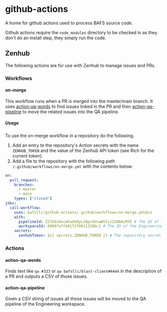 # github-actions

A home for github actions used to process BAFS source code.

Github actions require the `node_modules` directory to be checked in as they
don't do an install step, they simply run the code.

## Zenhub

The following actions are for use with Zenhub to manage issues and PRs.

### Workflows

#### on-merge

This workflow runs when a PR is merged into the master/main branch. It uses
[action-qa-words](#action-qa-words) to find issues linked in the PR and then
[action-qa-pipeline](#action-qa-pipeline) to move the related issues into the QA
pipeline.

##### Usage

To use the on-merge workflow in a repository do the following.

1. Add an entry to the repository's Action secrets with the name `ZENHUB_TOKEN`
and the value of the Zenhub API token (see Rich for the current token).
1. Add a file to the repository with the following path
   `/.github/workflows/on-merge.yml` with the contents below:

```yml
on:
  pull_request:
    branches:
      - master
      - main
    types: ["closed"]
jobs:
  call-workflow:
    uses: bafsllc/github-actions/.github/workflows/on-merge.yml@v1
    with:
      pipelineId: Z2lkOi8vcmFwdG9yL1BpcGVsaW5lLzI2ODAzMTE # The ID of the QA pipeline in the Engineering workspace.
      workspaceId: 60997aff441f2f0011219bc1 # The ID of the Engineering workspace.
    secrets:
      zenhubToken: ${{ secrets.ZENHUB_TOKEN }} # The repository secret named ZENHUB_TOKEN
```

### Actions

#### action-qa-words

Finds text like `qa #333` or `qa bafsllc/blast-client#4444` in the description
of a PR and outputs a CSV of those issues.

#### action-qa-pipeline

Given a CSV string of issues all those issues will be moved to the QA pipeline
of the Engineering workspace.
